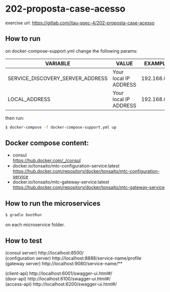# 202-proposta-case-acesso

exercise url: https://gitlab.com/itau-spec-4/202-proposta-case-acesso

## How to run
on docker-compose-support.yml change the following params:

| VARIABLE                         | VALUE                 | EXAMPLE     |
| -------------------------------- | --------------------- | ----------- |
| SERVICE_DISCOVERY_SERVER_ADDRESS | Your local IP ADDRESS | 192.168.0.2 |
| LOCAL_ADDRESS                    | Your local IP ADDRESS | 192.168.0.2 |

then run:
```sh
$ docker-compose -f docker-compose-support.yml up
``` 

## Docker compose content:
- consul <br>
    https://hub.docker.com/_/consul
- docker.io/tonsaito/mtc-configuration-service:latest <br>
    https://hub.docker.com/repository/docker/tonsaito/mtc-configuration-service
- docker.io/tonsaito/mtc-gateway-service:latest <br>
    https://hub.docker.com/repository/docker/tonsaito/mtc-gateway-service   

## How to run the microservices
```sh
$ gradle bootRun
``` 
on each microservice folder.

## How to test
(consul server) http://localhost:8500/ <br>
(configuration server) http://localhost:8888/service-name/profile <br>
(gateway server) http://localhost:9080/service-name/** <br>

(client-api) http://localhost:6001/swagger-ui.html#/ <br>
(door-api) http://localhost:6100/swagger-ui.html#/ <br>
(access-api) http://localhost:6200/swagger-ui.html#/  <br>
